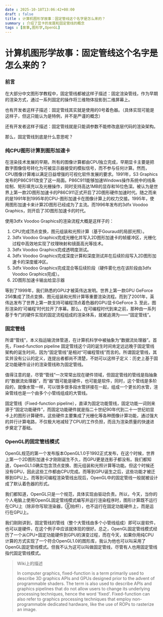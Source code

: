 ```yaml
---
date : 2025-10-18T13:06:42+08:00
draft : false
title : 计算机图形学故事：固定管线这个名字是怎么来的？
summary : 介绍了显卡的发展和固定管线的概念
tags : [故事,图形学,OpenGL]
---
```


# 计算机图形学故事：固定管线这个名字是怎么来的？

### 前言

在大部分中文图形学教程中，固定管线都被这样子描述：固定渲染管线，作为早期的渲染方式，通过一系列固定的操作将三维物体投影到二维屏幕上。

也有开发者这样子描述：固定管线其实就是使用的0号着色器。（具体实现可能是这样子，但这只能认为是特例，并不是严谨的概念）

还有开发者这样子描述：固定管线就是只能调参数不能修改底层代码的渲染架构。

那么，固定管线到底是什么意思呢？

### 纯CPU图形计算到图形加速卡

在渲染技术发展的早期，所有的图像计算都由CPU独立完成，早期显卡主要是把数字图像信号转化为可被显示器接受的模拟信号，而不参与任何计算。然而，CPU图像计算难以满足日益增强的可视化软件发展的要求。1991年，S3 Graphics发布的P86C911改变了这一局面。P86C911能够加速Windows操作系统中的线条绘制、矩形填充以及光栅操作，同时支持高达1MB的显存和16位色深。被认为是世界上第一款2D图形加速卡的P86C911正式开启了2D图形硬件加速时代。随之而来的是1991年到1995年的CPU-图形加速卡在图像计算上的权力交接。1995年，使用图形加速卡来计算2D图形已经成为了主流。而1996年发布的3dfx Voodoo Graphics，则开启了3D图形加速卡的时代。

使用3dfx Voodoo Graphics的渲染流程大概是这样子的：

1. CPU完成顶点变换，图元组装和光照计算（基于Gouraud的局部光照）。
2. 3dfx Voodoo Graphics完成光栅化并写入2D图形加速卡的帧缓冲区，光栅化过程中高效地实现了纹理映射和镜面高光等技术。
3. 3dfx Voodoo Graphics完成透明度测试。
4. 3dfx Voodoo Graphics完成深度计算和深度测试并在后续阶段写入2D图形加速卡的深度缓冲区。
5. 3dfx Voodoo Graphics完成混合等后续阶段（硬件雾化也在该阶段由3dfx Voodoo Graphics完成）。
6. 2D图形加速卡输出给显示器

等到了1999年，我们熟悉的GPU才被英伟达发明。世界上第一款GPU GeForce 256集成了顶点变换、图元组装和光照计算等重要渲染流程。而到了2001年，英伟达发布了世界上第一款支持可编程顶点着色器的GPU显卡GeForce 3. 至此，图形渲染的‘可编程’时代拉开了序幕。那么，在可编程时代到来之前，那种由一系列基于专门的硬件实现的固定流程组成的渲染体系，就被追溯为——“固定管线”。

### 固定管线

所谓“管线”，本义指运输流体管道，在计算机科学中被抽象为“数据流处理器”。首先，Fixed-function pipeline 固定管线这个词的诞生时间肯定远远晚于固定管线架构的诞生时间，因为“固定管线”是相对“可编程管线”而言的。所谓固定管线，其实并没有公认的定义，连提出者都尚不清楚，不妨可以这样子定义：历史上基于固定功能硬件设计的渲染管线称为固定管线。

值得注意的是，尽管“管线”一次常常出现在硬件领域，但固定管线的管线是指抽象的“数据流处理器”，而“器”既可能是硬件，也可能是软件，同时，这个管线是多阶段的，就像水管一样，可以很多很多段水管拼接在一起，组成一个更长的水管，渲染管线也是一个由多个小管线组成的大管线。

固定管线（Fixed-function pipeline），直译为固定功能管线，固定功能一词则来源于“固定功能硬件”，而固定功能硬件就是指二十世纪90年代到二十一世纪初显卡上的图形计算硬件。这些硬件主要集成了光栅化等各种图像计算功能，通过强大的并行计算电路，不仅极大地减轻了CPU的工作负担，而且为渲染质量的快速进步奠定了基础。



### OpenGL的固定管线模式

OpenGL规范的第一个发布版本OpenGL1.0于1992正式发布，在这个时候，世界上第一个2D图形加速卡才刚刚诞生不久，而GPU更是连影子都没有。我们都知道，OpenGL1.0确实包含顶点变换、图元组装和光照计算等功能。但这个时候还没有GPU，因此这些工作都由CPU完成。而等到GPU诞生之后，这些功能才被迁移到GPU上。而等到可编程渲染管线出现后，OpenGL中的固定管线一般就被设计成了默认着色器的形式。

我们都知道，OpenGL只是一个规范，具体实现由驱动负责。所以，今天，当你的个人电脑上使用OpenGL固定管线模式编写并运行渲染程序时，图形计算既不运行在CPU上（除非你写软渲染器，⑧抬杆），也不运行在固定功能硬件上，而是运行在GPU上。

我们刚刚讲到，固定管线的管线（整个大管线由多个小管线组成）即可以是软件，也可以是硬件，在这个例子中应该就体现的很好。总之，OpenGL固定管线模式经历了一个从CPU+固定功能硬件到GPU的演变过程，而在今天，如果你用纯CPU计算的方式实现了一个符合OpenGL1.0的图形库，我认为他也可以叫采用了OpenGL固定管线模式。但我不认为这可以叫做固定管线，尽管有人也用固定管线指代固定管线模式。

> Wiki上的描述
>
> In computer graphics, fixed-function is a term primarily used to describe 3D graphics APIs and GPUs designed prior to the advent of programmable shaders. The term is also used to describe APIs and graphics pipelines that do not allow users to change its underlying processing techniques, hence the word 'fixed'. Fixed-function can also refer to graphics processing techniques that employ non-programmable dedicated hardware, like the use of ROPs to rasterize an image.
